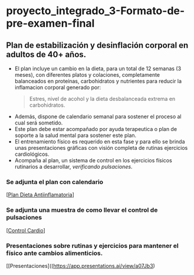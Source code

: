 # proyecto_integrado_3-Formato-de-pre-examen-final

## Plan de estabilización y desinflación corporal en adultos de 40+ años.

* El plan incluye un cambio en la dieta, para un total de 12 semanas (3 meses), con diferentes platos y colaciones, completamente balanceados en proteínas, carbohidratos y nutrientes para reducir la inflamacion corporal generado por:
  > Estres, nivel de acohol y la dieta desbalanceada extrema en carbohidratos.
* Además, dispone de calendario semanal para sostener el proceso al cual será sometido.
* Este plan debe estar acompañado por ayuda terapeutica o plan de soporte a la salud mental para sostener este plan.
* El entrenamiento físico es requerido en esta fase y para ello se brinda unas presentaciones gráficas con visión completa de rutinas ejercicios cardiológicos.
* Acompaña al plan, un sistema de control en los ejercicios físicos rutinarios a desarrollar, _verificando pulsaciones_.

### Se adjunta el plan  con calendario
[[Plan Dieta Antiinflamatoria](https://docs.google.com/spreadsheets/d/1HJ2TlzJc6pIdP9gUd1df1dolV1OmmbvB/edit?rtpof=true)]

### Se adjunta una muestra de como llevar el control de pulsaciones
[[Control Cardio](https://docs.google.com/document/u/1/d/1CD44juUU_c-wKYxIiWFeHRDhmeGWmhxV/edit?usp=drive_web&ouid=104604155467706617007&rtpof=true)]

### Presentaciones sobre rutinas y ejercicios para mantener el físico ante cambios alimenticios.
[[Presentaciones]((https://app.presentations.ai/view/a07Jb3)

